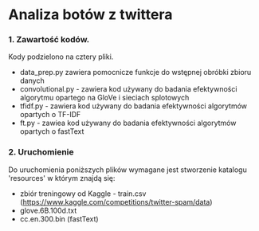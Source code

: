 
# Analiza botów z twittera

### 1. Zawartość kodów.

Kody podzielono na cztery pliki.
- data_prep.py zawiera pomocnicze funkcje do wstępnej obróbki zbioru danych
- convolutional.py - zawiera kod używany do badania efektywności algorytmu opartego na GloVe i sieciach splotowych
- tfidf.py - zawiera kod używany do badania efektywności algorytmów opartych o TF-IDF
- ft.py - zawiea kod używany do badania efektywności algorytmów opartych o fastText

### 2. Uruchomienie

Do uruchomienia poniższych plików wymagane jest stworzenie katalogu 'resources' w którym znajdą się:

- zbiór treningowy od Kaggle - train.csv (https://www.kaggle.com/competitions/twitter-spam/data)
- glove.6B.100d.txt 
- cc.en.300.bin (fastText)